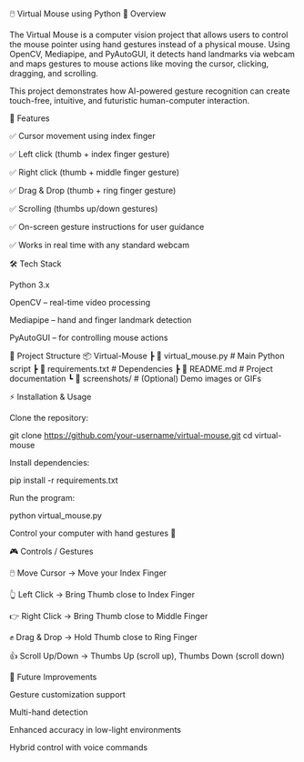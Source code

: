 🖱️ Virtual Mouse using Python
📌 Overview

The Virtual Mouse is a computer vision project that allows users to control the mouse pointer using hand gestures instead of a physical mouse. Using OpenCV, Mediapipe, and PyAutoGUI, it detects hand landmarks via webcam and maps gestures to mouse actions like moving the cursor, clicking, dragging, and scrolling.

This project demonstrates how AI-powered gesture recognition can create touch-free, intuitive, and futuristic human-computer interaction.

🚀 Features

✅ Cursor movement using index finger

✅ Left click (thumb + index finger gesture)

✅ Right click (thumb + middle finger gesture)

✅ Drag & Drop (thumb + ring finger gesture)

✅ Scrolling (thumbs up/down gestures)

✅ On-screen gesture instructions for user guidance

✅ Works in real time with any standard webcam

🛠️ Tech Stack

Python 3.x

OpenCV – real-time video processing

Mediapipe – hand and finger landmark detection

PyAutoGUI – for controlling mouse actions

📂 Project Structure
📦 Virtual-Mouse
 ┣ 📜 virtual_mouse.py      # Main Python script
 ┣ 📜 requirements.txt      # Dependencies
 ┣ 📜 README.md             # Project documentation
 ┗ 📂 screenshots/          # (Optional) Demo images or GIFs

⚡ Installation & Usage

Clone the repository:

git clone https://github.com/your-username/virtual-mouse.git
cd virtual-mouse


Install dependencies:

pip install -r requirements.txt


Run the program:

python virtual_mouse.py


Control your computer with hand gestures 🎉

🎮 Controls / Gestures

🖱️ Move Cursor → Move your Index Finger

👆 Left Click → Bring Thumb close to Index Finger

👉 Right Click → Bring Thumb close to Middle Finger

✊ Drag & Drop → Hold Thumb close to Ring Finger

👍 Scroll Up/Down → Thumbs Up (scroll up), Thumbs Down (scroll down)

📌 Future Improvements

Gesture customization support

Multi-hand detection

Enhanced accuracy in low-light environments

Hybrid control with voice commands

